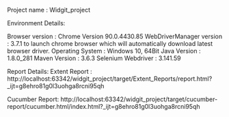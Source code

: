 Project name : Widgit_project

Environment Details:

Browser version : Chrome Version 90.0.4430.85
WebDriverManager  version : 3.7.1 to launch chrome browser which will automatically download latest browser driver.
Operating System : Windows 10, 64Bit
Java Version : 1.8.0_281
Maven Version : 3.6.3
Selenium Webdriver : 3.141.59

Report Details:
Extent Report :
http://localhost:63342/widgit_project/target/Extent_Reports/report.html?_ijt=g8ehro81g0l3uohga8rcni95qh

Cucumber Report:
http://localhost:63342/widgit_project/target/cucumber-report/cucumber.html/index.html?_ijt=g8ehro81g0l3uohga8rcni95qh

